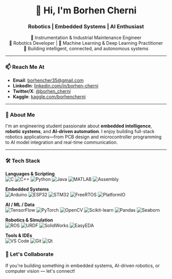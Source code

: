 <h1 align="center">👋 Hi, I'm Borhen Cherni</h1>
<h3 align="center">Robotics | Embedded Systems | AI Enthusiast</h3>

<p align="center">
🔧 Instrumentation & Industrial Maintenance Engineer <br>
🤖 Robotics Developer | 🧠 Machine Learning & Deep Learning Practitioner <br>
🎯 Building intelligent, connected, and autonomous systems
</p>

---

### 📫 Reach Me At
- **Email**: borhencher35@gmail.com  
- **LinkedIn**: [linkedin.com/in/borhen-cherni](https://www.linkedin.com/in/borhen-cherni-049a4b275)  
- **Twitter/X**: [@borhen_cherni](https://twitter.com/borhen_cherni)  
- **Kaggle**: [kaggle.com/borhencherni](https://kaggle.com/borhencherni)

---

### 🚀 About Me

I'm an engineering student passionate about **embedded intelligence**, **robotic systems**, and **AI-driven automation**. I enjoy building full-stack robotics applications—from PCB design and microcontroller programming to AI model integration and real-time communication.

---

### 🛠️ Tech Stack

**Languages & Scripting**  
![C](https://img.shields.io/badge/C-00599C?style=flat&logo=c&logoColor=white)
![C++](https://img.shields.io/badge/C++-00599C?style=flat&logo=c%2B%2B&logoColor=white)
![Python](https://img.shields.io/badge/Python-3776AB?style=flat&logo=python&logoColor=white)
![Java](https://img.shields.io/badge/Java-ED8B00?style=flat&logo=java&logoColor=white)
![MATLAB](https://img.shields.io/badge/MATLAB-0076A8?style=flat&logo=mathworks&logoColor=white)
![Assembly](https://img.shields.io/badge/Assembly-6E4C13?style=flat)

**Embedded Systems**  
![Arduino](https://img.shields.io/badge/Arduino-00979D?style=flat&logo=arduino&logoColor=white)
![ESP32](https://img.shields.io/badge/ESP32-333333?style=flat&logo=espressif&logoColor=white)
![STM32](https://img.shields.io/badge/STM32-03234B?style=flat&logo=stmicroelectronics&logoColor=white)
![FreeRTOS](https://img.shields.io/badge/FreeRTOS-005C84?style=flat)
![PlatformIO](https://img.shields.io/badge/PlatformIO-FA7E00?style=flat)

**AI / ML / Data**  
![TensorFlow](https://img.shields.io/badge/TensorFlow-FF6F00?style=flat&logo=tensorflow&logoColor=white)
![PyTorch](https://img.shields.io/badge/PyTorch-EE4C2C?style=flat&logo=pytorch&logoColor=white)
![OpenCV](https://img.shields.io/badge/OpenCV-5C3EE8?style=flat&logo=opencv&logoColor=white)
![Scikit-learn](https://img.shields.io/badge/Scikit--Learn-F7931E?style=flat&logo=scikit-learn&logoColor=white)
![Pandas](https://img.shields.io/badge/Pandas-150458?style=flat&logo=pandas&logoColor=white)
![Seaborn](https://img.shields.io/badge/Seaborn-3776AB?style=flat)

**Robotics & Simulation**  
![ROS](https://img.shields.io/badge/ROS-22314E?style=flat&logo=ros&logoColor=white)
![URDF](https://img.shields.io/badge/URDF-Simulation-blue)
![SolidWorks](https://img.shields.io/badge/SolidWorks-E2231A?style=flat)
![EasyEDA](https://img.shields.io/badge/EasyEDA-2E71E5?style=flat)

**Tools & IDEs**  
![VS Code](https://img.shields.io/badge/VS_Code-007ACC?style=flat&logo=visual-studio-code&logoColor=white)
![Git](https://img.shields.io/badge/Git-F05032?style=flat&logo=git&logoColor=white)
![Qt](https://img.shields.io/badge/Qt-41CD52?style=flat&logo=qt&logoColor=white)

### 🤝 Let's Collaborate
If you're building something in embedded systems, AI-driven robotics, or computer vision — let's connect!
